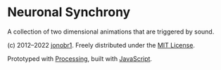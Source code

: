 Neuronal Synchrony
==================

A collection of two dimensional animations that are triggered by sound.

(c) 2012–2022 [jonobr1](http://jonobr1.com/). Freely distributed under the [MIT License](http://opensource.org/licenses/MIT).

Prototyped with [Processing](http://processing.org/), built with [JavaScript](http://jonobr1.github.com/two.js).
